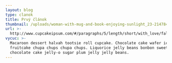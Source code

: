 ```yaml
---
layout: blog
type: clanok
title: Prvý článok
thumbnail: /uploads/woman-with-mug-and-book-enjoying-sunlight_23-2147849130.jpg
url: >-
  http://www.cupcakeipsum.com/#/paragraphs/5/length/short/with_love/false/start_with_cupcake/false/seed/b417606d40ff14252bd2f7269117f0865d96cf9c54458c629e3c6ae1782cf055
vycuc: >-
  Macaroon dessert halvah tootsie roll cupcake. Chocolate cake wafer ice cream
  fruitcake chupa chups chupa chups. Liquorice jelly beans bonbon sweet roll
  chocolate cake jelly-o sugar plum jelly jelly beans.
---
```


